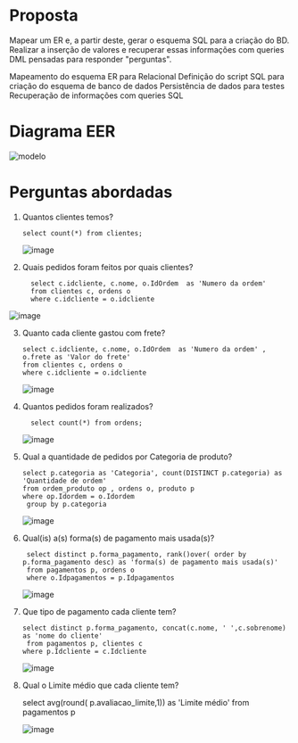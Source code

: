
# Proposta

Mapear um ER e, a partir deste, gerar o esquema SQL para a criação do BD. Realizar a inserção de valores e recuperar essas informações com queries DML pensadas para responder "perguntas".

Mapeamento do esquema ER para Relacional
Definição do script SQL para criação do esquema de banco de dados
Persistência de dados para testes
Recuperação de informações com queries SQL

# Diagrama EER
![modelo](https://github.com/asantos6/Ecommerce--SQL--DIO/assets/140283357/45b98480-d515-4b83-9105-877547c5e645)

# Perguntas abordadas
1)	Quantos clientes temos?
   
        select count(*) from clientes;

    ![image](https://github.com/asantos6/Ecommerce--SQL--DIO/assets/140283357/a0cf6d3c-8ec7-49b7-8bb8-e58177d526c6)

 
2)	Quais pedidos foram feitos por quais clientes?
   
          select c.idcliente, c.nome, o.IdOrdem  as 'Numero da ordem'
          from clientes c, ordens o
          where c.idcliente = o.idcliente
  	
   ![image](https://github.com/asantos6/Ecommerce--SQL--DIO/assets/140283357/0665061b-1cdc-4280-a119-de6febdeb3b3)


3)	Quanto cada cliente gastou com frete?
   
        select c.idcliente, c.nome, o.IdOrdem  as 'Numero da ordem' , o.frete as 'Valor do frete'
        from clientes c, ordens o
        where c.idcliente = o.idcliente

    ![image](https://github.com/asantos6/Ecommerce--SQL--DIO/assets/140283357/c6727a60-4771-4f94-826d-893eabf9ef4a)
 

4)	Quantos pedidos foram realizados?
	
          select count(*) from ordens;
  	
  	![image](https://github.com/asantos6/Ecommerce--SQL--DIO/assets/140283357/21f1afb7-e059-41b7-90be-c74f137d364c)

 
5)	Qual a quantidade de pedidos por Categoria de produto?
   
        select p.categoria as 'Categoria', count(DISTINCT p.categoria) as 'Quantidade de ordem'
        from ordem_produto op , ordens o, produto p
        where op.Idordem = o.Idordem
         group by p.categoria
  	
  	![image](https://github.com/asantos6/Ecommerce--SQL--DIO/assets/140283357/7d4877f4-1b33-493e-b87d-72e62e89de1b)
  	
6)	Qual(is) a(s) forma(s) de pagamento mais usada(s)?
    
         select distinct p.forma_pagamento, rank()over( order by p.forma_pagamento desc) as 'forma(s) de pagamento mais usada(s)'
         from pagamentos p, ordens o
         where o.Idpagamentos = p.Idpagamentos
  	
  	![image](https://github.com/asantos6/Ecommerce--SQL--DIO/assets/140283357/4a85000f-b90c-46ba-a885-29c46e9c8566)
  	
7)	Que tipo de pagamento cada cliente tem?
   
        select distinct p.forma_pagamento, concat(c.nome, ' ',c.sobrenome) as 'nome do cliente'
         from pagamentos p, clientes c
        where p.Idcliente = c.Idcliente
  	
  	![image](https://github.com/asantos6/Ecommerce--SQL--DIO/assets/140283357/a794719b-d09b-43ec-90af-61ddcefc7233)

8)	Qual o Limite médio que cada cliente tem?

       select avg(round( p.avaliacao_limite,1)) as 'Limite médio'
       from pagamentos p
  	
     ![image](https://github.com/asantos6/Ecommerce--SQL--DIO/assets/140283357/447a7cab-1d9e-41d0-8bc2-1ce49e9a20aa)
